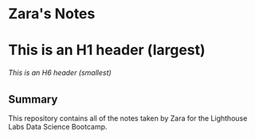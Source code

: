 # Zara's Notes

# This is an H1 header (largest)
###### This is an H6 header (smallest)



## Summary 

This repository contains all of the notes taken by Zara for the Lighthouse Labs Data Science Bootcamp.